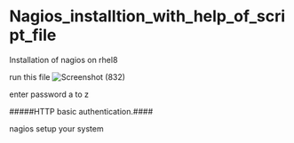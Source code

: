 # Nagios_installtion_with_help_of_script_file


Installation of nagios on rhel8

run this file
![Screenshot (832)](https://user-images.githubusercontent.com/64592542/146917836-d6f16f78-1d01-48dd-9942-83ffc4683f7e.png)




enter password a to z


#####HTTP basic authentication.####


nagios setup your system
